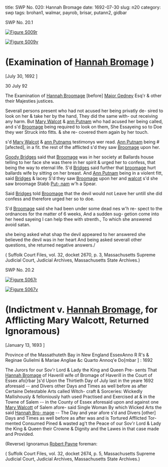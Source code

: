 title: SWP No. 020: Hannah Bromage
date: 1692-07-30
slug: n20
category: swp
tags: brohan1, walmar, payrob, brisar, putann2, gidbar




<div markdown class="doc" id="n20.1">

<div class="doc_id">SWP No. 20.1</div>



<span markdown class="figure">[![Figure S009r](archives/Suffolk/small/S009A.jpg)](archives/Suffolk/large/S009A.jpg)</span>



<span markdown class="figure">[![Figure S009v](archives/Suffolk/small/S009B.jpg)](archives/Suffolk/large/S009B.jpg)</span>


# (Examination of [Hannah Bromage](/tag/brohan1.html) )

[July 30, 1692 ]

30 July  92

The Examination of [Hannah Broomage](/tag/brohan1.html) [before]  [Major Gedney](/tag/gidbar.html) Esq'r & other their Majesties justices.

Severall persons present who had not acused her being privatly de-  sired to look on her & take her by the hand, They did the same with-  out receiving any harm. But [Mary Walcot](/tag/walmar.html) & [ann Putnam](/tag/putann2.html) who had  acused her being called, and s'd [Broomage](/tag/brohan1.html) being required to look on  them, She Essayeing so to Doe they wer Struck into fitts. & she re-  covered them again by her touch.

s'd [Mary Walcot](/tag/walmar.html) & [ann Putnams](/tag/putann2.html)  testimonys wer read. [Ann Putnam](/tag/putann2.html) being #[afected], in a fit. the rest  of the afflicted s'd they saw [Broomage](/tag/brohan1.html) upon her.

[Goody Bridges](/tag/brisar.html) said that [Broomage](/tag/brohan1.html) was in her society at Ballards  house telling to her face she was there in her spirit & urged her to  confess, that being the way to eternal life. S'd [Bridges](/tag/brisar.html) said further  that [broomage](/tag/brohan1.html) hurt ballards wife by sitting on her breast. And [Ann Putnam](/tag/putann2.html) being in a violent fitt, said [Bridges](/tag/brisar.html) & lacey S'd they saw  [Broomage](/tag/brohan1.html) upon her and [walcot](/tag/walmar.html) s'd she saw broomage Stabb [Put- nam](/tag/putann2.html) w'h a Spear.

Said [Bridges](/tag/brisar.html) told [Broomage](/tag/brohan1.html) that the devil would  not Leave her untill she did confess and therefore urged her so to  doe.

S'd [Broomage](/tag/brohan1.html) said she had been under some dead nes w'h re-  spect to the ordnances for the matter of 6 weeks, And a sudden sug-  getion come into her heed sayeing I can help thee with strenth., To  which she answered avoid satan.

she being asked what shap the devil appeared to her answered  she believed the devil was in her heart And being asked severall other  questions, she returned negative answers./

( Suffolk Court Files, vol. 32, docket 2670, p. 3, Massachusetts Supreme Judicial Court, Judicial Archives, Massachusetts State Archives.)


</div>



<div markdown class="doc" id="n20.2">

<div class="doc_id">SWP No. 20.2</div>



<span markdown class="figure">[![Figure S067r](archives/Suffolk/small/S067A.jpg)](archives/Suffolk/large/S067A.jpg)</span>



<span markdown class="figure">[![Figure S067v](archives/Suffolk/small/S067B.jpg)](archives/Suffolk/large/S067B.jpg)</span>


# (Indictment v. [Hannah Bromage](/tag/brohan1.html), for Afflicting Mary Walcott, Returned Ignoramous)

[January 13, 1693 ]

Province of the Massathuteth  Bay in New England  EssexAnno R R's & Reginae Gulielmi  & Mariae Angliae &c Quarto  Annoq'e Do[mbar ] : 1692

The Jurors for our Sov'r Lord & Lady the King and Queen Pre-  sents That [Hannah Bromage](/tag/brohan1.html) of Haverill wife of Bromage of  Haverill in the Court of Essex afo[rbar ]s'd Upon the Thirtieth Day of July last in the yeare 1692 aforesaid -- and Divers other Days and  Times as well before as after Certaine Detestable Arts called Witch-  craft & Sorceries: Wickedly Mallishously & felloniously hath used  Practised and Exercised at & in the Towne of Salem -- in the County  of Essex aforesaid upon and against one [Mary Walcott](/tag/walmar.html) of Salem afore-  said Single Woman By which Wicked Arts the said [Hannah Bro- mage](/tag/brohan1.html) -- The Day and year afore s'd and Divers [other] Days and  Times as well before as after was and is Tortured Afflicted Tor-  mented Consumed Pined & wasted ag't the Peace of our Sov'r Lord  & Lady the King & Queen their Crowne & Dignity and the Lawes  in that case made and Provided.

(Reverse) Ignoramus [Robert Payne](/tag/payrob.html) foreman:

( Suffolk Court Files, vol. 32, docket 2674, p. 5, Massachusetts Supreme Judicial Court, Judicial Archives, Massachusetts State Archives.)


</div>

